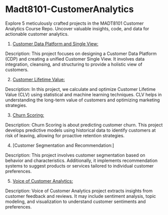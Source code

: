 # Madt8101-CustomerAnalytics

Explore 5 meticulously crafted projects in the MADT8101 Customer Analytics Course Repo. Uncover valuable insights, code, and data for actionable customer analytics.

1. [Customer Data Platform and Single View:](https://github.com/KiriwatAnantakul/Madt8101-CustomerAnalytics/blob/main/Customer%20Data%20Platform%20and%20Single%20View/README.md)

Description: This project focuses on designing a Customer Data Platform (CDP) and creating a unified Customer Single View. It involves data integration, cleansing, and structuring to provide a holistic view of customers.

2. [Customer Lifetime Value:](https://github.com/KiriwatAnantakul/Madt8101-CustomerAnalytics/blob/main/Customer%20Lifetime%20Value/README.md)

Description: In this project, we calculate and optimize Customer Lifetime Value (CLV) using statistical and machine learning techniques. CLV helps in understanding the long-term value of customers and optimizing marketing strategies.

3. [Churn Scoring:](https://github.com/KiriwatAnantakul/Madt8101-CustomerAnalytics/blob/main/Customer%20Scoring/README.md)

Description: Churn Scoring is about predicting customer churn. This project develops predictive models using historical data to identify customers at risk of leaving, allowing for proactive retention strategies.

4. [Customer Segmentation and Recommendation:]

Description: This project involves customer segmentation based on behavior and characteristics. Additionally, it implements recommendation systems to suggest products or services tailored to individual customer preferences.

5. [Voice of Customer Analytics:](https://github.com/KiriwatAnantakul/Madt8101-CustomerAnalytics/blob/main/README.md)

Description: Voice of Customer Analytics project extracts insights from customer feedback and reviews. It may include sentiment analysis, topic modeling, and visualization to understand customer sentiments and preferences.


